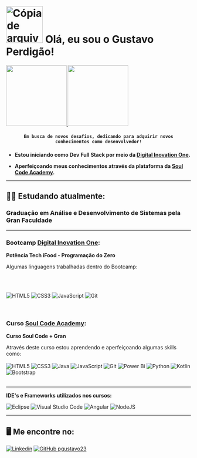 <h1 align="start">  
     <img align="end" src="https://backstage.io/animations/backstage-software-catalog-icon-1.gif" alt="Cópia de arquivo do Backstage TechDocs GIF" height=100>
     Olá, eu sou o Gustavo Perdigão!
     <h4 align="start">
     <a href="https://github.com/pgustavo23">
           <img height=165 src="https://github-readme-stats.vercel.app/api?username=pgustavo23&hide_border=true&border_radius=8&show_icons=true&rank_icon=github&icon_color=36baa2&bg_color=484d5b&title_color=36baa2&text_color=fff&ring_color=36baa2" />
     </a>
     <a href="https://github.com/pgustavo23">
            <img height=165 src="https://github-readme-stats.vercel.app/api/top-langs?username=pgustavo23&langs_count=8&layout=compact&hide_border=true&bg_color=484d5b&title_color=36baa2&text_color=fff&border_color=36baa2" />
     </a>
</h4>
   
</h1>
<h4 align="center">

`Em busca de novos desafios, dedicando para adquirir novos conhecimentos como desenvolvedor!`
<br>
</h4>
<h4>
      
  * Estou iniciando como Dev Full Stack por meio da [Digital Inovation One](https://web.dio.me/users/gustavo_perdigao23?tab=achievements). 
    
  * Aperfeiçoando meus conhecimentos através da plataforma da [Soul Code Academy](https://soulcode.com/).
    
 <hr>
</h4>
 
## 👨‍💻 Estudando atualmente:

### Graduação em Análise e Desenvolvimento de Sistemas pela Gran Faculdade

<hr>

### Bootcamp [Digital Inovation One](https://web.dio.me/users/gustavo_perdigao23?tab=achievements): 

**Potência Tech iFood - Programação do Zero**


Algumas linguagens trabalhadas dentro do Bootcamp:
 
<br>
<br>

![HTML5](https://img.shields.io/badge/HTML5-E34F26?style=for-the-badge&logo=html5&logoColor=white)
![CSS3](https://img.shields.io/badge/CSS3-1572B6?style=for-the-badge&logo=css3&logoColor=white)
![JavaScript](https://img.shields.io/badge/javascript-%23323330.svg?style=for-the-badge&logo=javascript&logoColor=%23F7DF1E)
![Git](https://img.shields.io/badge/Git-E34F26?style=for-the-badge&logo=git&logoColor=white)
<br>
<br>
<br>

### Curso [Soul Code Academy](https://soulcode.com/):

**Curso Soul Code + Gran**

Através deste curso estou aprendendo e aperfeiçoando algumas skills como:
<br>
<br>
![HTML5](https://img.shields.io/badge/HTML5-E34F26?style=for-the-badge&logo=html5&logoColor=white)
![CSS3](https://img.shields.io/badge/CSS3-1572B6?style=for-the-badge&logo=css3&logoColor=white)
![Java](https://img.shields.io/badge/java-%23ED8B00.svg?style=for-the-badge&logo=openjdk&logoColor=white)
![JavaScript](https://img.shields.io/badge/javascript-%23323330.svg?style=for-the-badge&logo=javascript&logoColor=%23F7DF1E)
![Git](https://img.shields.io/badge/Git-E34F26?style=for-the-badge&logo=git&logoColor=white)
![Power Bi](https://img.shields.io/badge/power_bi-F2C811?style=for-the-badge&logo=powerbi&logoColor=black)
![Python](https://img.shields.io/badge/python-3670A0?style=for-the-badge&logo=python&logoColor=ffdd54)
![Kotlin](https://img.shields.io/badge/kotlin-%237F52FF.svg?style=for-the-badge&logo=kotlin&logoColor=white)
![Bootstrap](https://img.shields.io/badge/bootstrap-%238511FA.svg?style=for-the-badge&logo=bootstrap&logoColor=white)
<br>
<br>
<hr>

**IDE's e Frameworks utilizados nos cursos:**

![Eclipse](https://img.shields.io/badge/Eclipse-FE7A16.svg?style=for-the-badge&logo=Eclipse&logoColor=white)
![Visual Studio Code](https://img.shields.io/badge/Visual%20Studio%20Code-0078d7.svg?style=for-the-badge&logo=visual-studio-code&logoColor=white)
![Angular](https://img.shields.io/badge/angular-%23DD0031.svg?style=for-the-badge&logo=angular&logoColor=white)
![NodeJS](https://img.shields.io/badge/node.js-6DA55F?style=for-the-badge&logo=node.js&logoColor=white)
<hr>

## 🖥️ Me encontre no: 
  [![Linkedin](https://img.shields.io/badge/linkedin-%230077B5.svg?style=for-the-badge&logo=linkedin&logoColor=white&link=https://www.linkedin.com/in/gustavo-perdigão-0b6a0123b)](https://www.linkedin.com/in/gustavo-perdigão-0b6a0123b)
  [![GitHub pgustavo23](https://img.shields.io/badge/github-%23121011.svg?style=for-the-badge&logo=github&logoColor=white&link=https://github.com/pgustavo23)](https://github.com/pgustavo23)
  
  
<br>





 
